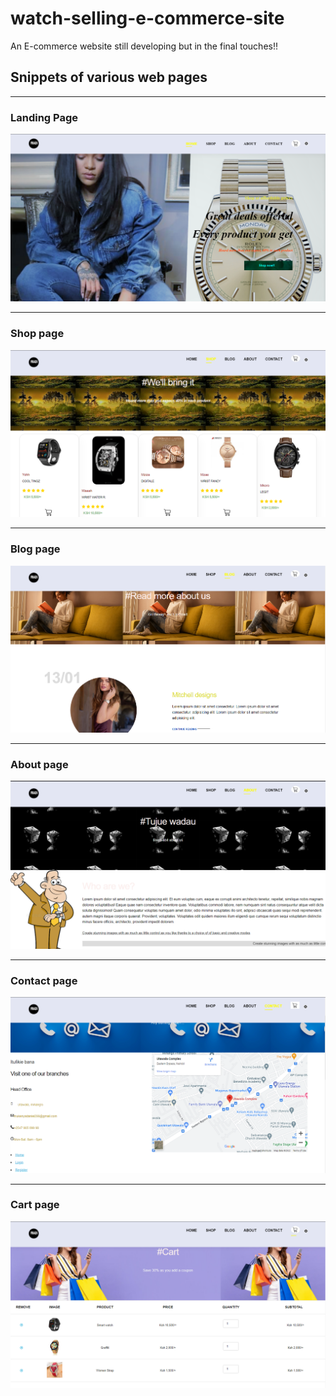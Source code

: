 # watch-selling-e-commerce-site
An E-commerce website still developing but in the final touches!!

## Snippets of various web pages
---------------------------

###  Landing Page
![](markdown_images/home.PNG) [](index.php)

------------------------------------------
### Shop page
![](markdown_images/shop.PNG)

-----------------

### Blog page
![](markdown_images/blog.PNG)

-----------------

### About page
![](markdown_images/about.PNG)

-------------------

### Contact page
![](markdown_images/contact.PNG)

----------

### Cart page
![](markdown_images/cart.PNG)
